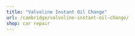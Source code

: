 ```yaml
---
title: "Valvoline Instant Oil Change"
url: /cambridge/valvoline-instant-oil-change/
shop: car repair
---
```

